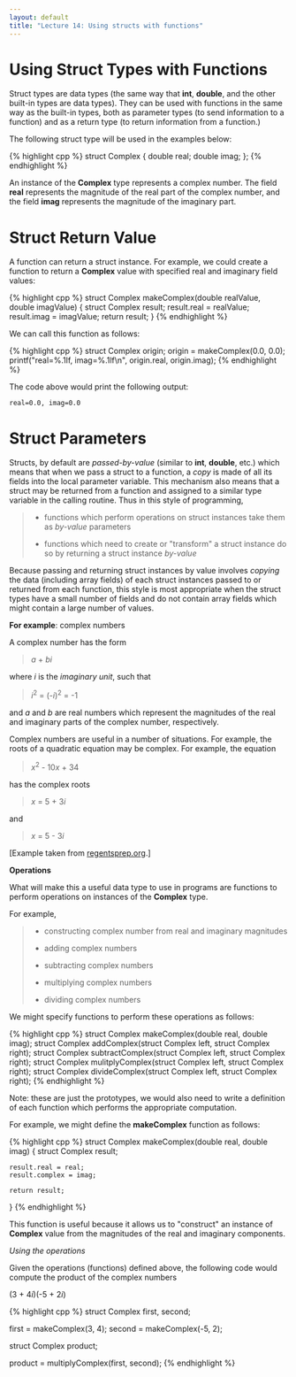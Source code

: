 ```yaml
---
layout: default
title: "Lecture 14: Using structs with functions"
---
```


Using Struct Types with Functions
=================================

Struct types are data types (the same way that **int**, **double**, and the other built-in types are data types). They can be used with functions in the same way as the built-in types, both as parameter types (to send information to a function) and as a return type (to return information from a function.)

The following struct type will be used in the examples below:

{% highlight cpp %}
struct Complex {
    double real;
    double imag;
};
{% endhighlight %}

An instance of the **Complex** type represents a complex number. The field **real** represents the magnitude of the real part of the complex number, and the field **imag** represents the magnitude of the imaginary part.

Struct Return Value
===================

A function can return a struct instance. For example, we could create a function to return a **Complex** value with specified real and imaginary field values:

{% highlight cpp %}
struct Complex makeComplex(double realValue, double imagValue) {
    struct Complex result;
    result.real = realValue;
    result.imag = imagValue;
    return result;
}
{% endhighlight %}

We can call this function as follows:

{% highlight cpp %}
struct Complex origin;
origin = makeComplex(0.0, 0.0);
printf("real=%.1lf, imag=%.1lf\n", origin.real, origin.imag);
{% endhighlight %}

The code above would print the following output:

    real=0.0, imag=0.0

Struct Parameters
=================

Structs, by default are *passed-by-value* (similar to **int**, **double**, etc.) which means that when we pass a struct to a function, a *copy* is made of all its fields into the local parameter variable. This mechanism also means that a struct may be returned from a function and assigned to a similar type variable in the calling routine. Thus in this style of programming,

> -   functions which perform operations on struct instances take them as *by-value* parameters
>
> -   functions which need to create or "transform" a struct instance do so by returning a struct instance *by-value*

Because passing and returning struct instances by value involves *copying* the data (including array fields) of each struct instances passed to or returned from each function, this style is most appropriate when the struct types have a small number of fields and do not contain array fields which might contain a large number of values.

**For example**: complex numbers

A complex number has the form

> *a* + *bi*

where *i* is the *imaginary unit*, such that

> *i*<sup>2</sup> = (-*i*)<sup>2</sup> = -1

and *a* and *b* are real numbers which represent the magnitudes of the real and imaginary parts of the complex number, respectively.

Complex numbers are useful in a number of situations. For example, the roots of a quadratic equation may be complex. For example, the equation

> *x*<sup>2</sup> - 10*x* + 34

has the complex roots

> *x* = 5 + 3*i*

and

> *x* = 5 - 3*i*

[Example taken from [regentsprep.org](http://regentsprep.org/Regents/mathb/e/quadcomlesson.htm).]

**Operations**

What will make this a useful data type to use in programs are functions to perform operations on instances of the **Complex** type.

For example,

> -   constructing complex number from real and imaginary magnitudes
>
> -   adding complex numbers
>
> -   subtracting complex numbers
>
> -   multiplying complex numbers
>
> -   dividing complex numbers

We might specify functions to perform these operations as follows:

{% highlight cpp %}
struct Complex makeComplex(double real, double imag);
struct Complex addComplex(struct Complex left, struct Complex right);
struct Complex subtractComplex(struct Complex left, struct Complex right);
struct Complex mulitplyComplex(struct Complex left, struct Complex right);
struct Complex divideComplex(struct Complex left, struct Complex right);
{% endhighlight %}

Note: these are just the prototypes, we would also need to write a definition of each function which performs the appropriate computation.

For example, we might define the **makeComplex** function as follows:

{% highlight cpp %}
struct Complex makeComplex(double real, double imag)
{
    struct Complex result;

    result.real = real;
    result.complex = imag;

    return result;
}
{% endhighlight %}

This function is useful because it allows us to "construct" an instance of **Complex** value from the magnitudes of the real and imaginary components.

*Using the operations*

Given the operations (functions) defined above, the following code would compute the product of the complex numbers

(3 + 4*i*)(-5 + 2*i*)

{% highlight cpp %}
struct Complex first, second;

first = makeComplex(3, 4);
second = makeComplex(-5, 2);

struct Complex product;

product = multiplyComplex(first, second);
{% endhighlight %}
